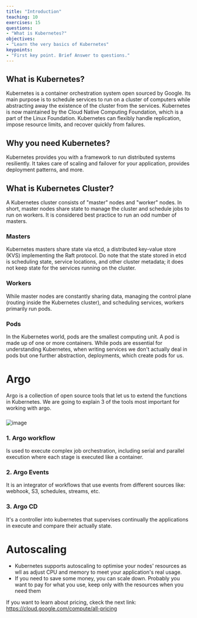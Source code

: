 ```yaml
---
title: "Introduction"
teaching: 10
exercises: 15
questions:
- "What is Kubernetes?"
objectives:
- "Learn the very basics of Kubernetes"
keypoints:
- "First key point. Brief Answer to questions."
---
```

## What is Kubernetes?
Kubernetes is a container orchestration system open sourced by Google. Its main purpose is to schedule services to run on a cluster of computers while abstracting away the existence of the cluster from the services. Kubernetes is now maintained by the Cloud Native Computing Foundation, which is a part of the Linux Foundation. Kubernetes can flexibly handle replication, impose resource limits, and recover quickly from failures.

## Why you need Kubernetes?
Kubernetes provides you with a framework to run distributed systems resiliently. It takes care of scaling and failover for your application, provides deployment patterns, and more.

## What is Kubernetes Cluster?
A Kubernetes cluster consists of "master" nodes and "worker" nodes. In short, master nodes share state to manage the cluster and schedule jobs to run on workers. It is considered best practice to run an odd number of masters.

### Masters
Kubernetes masters share state via etcd, a distributed key-value store (KVS) implementing the Raft protocol. Do note that the state stored in etcd is scheduling state, service locations, and other cluster metadata; it does not keep state for the services running on the cluster.

### Workers
While master nodes are constantly sharing data, managing the control plane (routing inside the Kubernetes cluster), and scheduling services, workers primarily run pods.

### Pods
In the Kubernetes world, pods are the smallest computing unit. A pod is made up of one or more containers. While pods are essential for understanding Kubernetes, when writing services we don't actually deal in pods but one further abstraction, deployments, which create pods for us.


# Argo
Argo is a collection of open source tools that let us to extend the functions in Kubernetes.
We are going to explain 3 of the tools most important for working with argo.
###
![image](https://user-images.githubusercontent.com/70413460/176798180-3e3d6445-5b07-4087-94fd-174a998a6b03.png)
###
### 1. Argo workflow
Is used to execute complex job orchestration, including serial and parallel execution where each stage is executed like a container.

### 2. Argo Events
It is an integrator of workflows that use events from different sources like: webhook, S3, schedules, streams, etc.

### 3. Argo CD
It's a controller into kubernetes that supervises continually the applications in execute and compare their actually state.


# Autoscaling 
- Kubernetes supports autoscaling to optimise your nodes' resources as wll as adjust CPU and memory to meet your application's real usage. 
- If you need to save some money, you can scale down. Probably you want to pay for what you use, keep only with the resources when you need them

If you want to learn about pricing, ckeck the next link: https://cloud.google.com/compute/all-pricing
